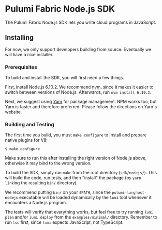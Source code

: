# Pulumi Fabric Node.js SDK

The Pulumi Fabric Node.js SDK lets you write cloud programs in JavaScript.

## Installing

For now, we only support developers building from source.  Eventually we will have a nice installer.

### Prerequisites

To build and install the SDK, you will first need a few things.

First, install Node.js 6.10.2.  We recommend [nvm](https://github.com/creationix/nvm), since it makes it easier
to switch between versions of Node.js.  Afterwards, run `nvm install 6.10.2`.

Next, we suggest using [Yarn](https://yarnpkg.com/lang/en/docs/install/) for package management.  NPM works too, but
Yarn is faster and therefore preferred.  Please follow the directions on Yarn's website.

### Building and Testing

The first time you build, you must `make configure` to install and prepare native plugins for V8:

    $ make configure

Make sure to run this after installing the right version of Node.js above, otherwise it may bind to the wrong version.

To build the SDK, simply run `make` from the root directory (`sdk/nodejs/`).  This will build the code, run tests, and
then "install" the package (by `yarn link`ing the resulting `bin/` directory).

We recommend putting `bin/` on your `$PATH`, since the `pulumi-langhost-nodejs` executable will be loaded dynamically
by the `lumi` tool whenever it encounters a Node.js program.

The tests will verify that everything works, but feel free to try running `lumi plan` and/or `lumi deploy` from
the `examples/minimal/` directory.  Remember to run `tsc` first, since `lumi` expects JavaScript, not TypeScript.

